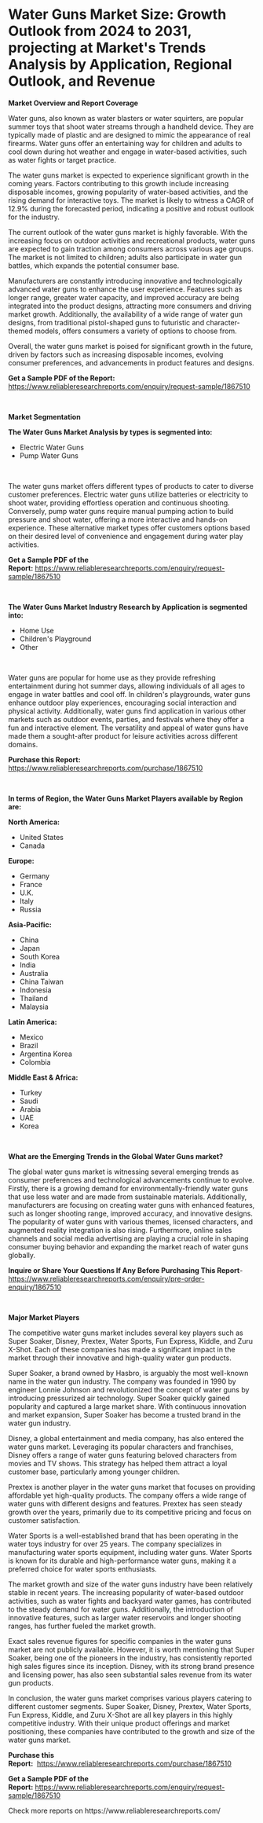 <p><h1>Water Guns Market Size: Growth Outlook from 2024 to 2031, projecting at Market's Trends Analysis by Application, Regional Outlook, and Revenue</h1></p><p><strong>Market Overview and Report Coverage</strong></p>
<p><p>Water guns, also known as water blasters or water squirters, are popular summer toys that shoot water streams through a handheld device. They are typically made of plastic and are designed to mimic the appearance of real firearms. Water guns offer an entertaining way for children and adults to cool down during hot weather and engage in water-based activities, such as water fights or target practice.</p><p>The water guns market is expected to experience significant growth in the coming years. Factors contributing to this growth include increasing disposable incomes, growing popularity of water-based activities, and the rising demand for interactive toys. The market is likely to witness a CAGR of 12.9% during the forecasted period, indicating a positive and robust outlook for the industry.</p><p>The current outlook of the water guns market is highly favorable. With the increasing focus on outdoor activities and recreational products, water guns are expected to gain traction among consumers across various age groups. The market is not limited to children; adults also participate in water gun battles, which expands the potential consumer base.</p><p>Manufacturers are constantly introducing innovative and technologically advanced water guns to enhance the user experience. Features such as longer range, greater water capacity, and improved accuracy are being integrated into the product designs, attracting more consumers and driving market growth. Additionally, the availability of a wide range of water gun designs, from traditional pistol-shaped guns to futuristic and character-themed models, offers consumers a variety of options to choose from.</p><p>Overall, the water guns market is poised for significant growth in the future, driven by factors such as increasing disposable incomes, evolving consumer preferences, and advancements in product features and designs.</p></p>
<p><strong>Get a Sample PDF of the Report:</strong> <a href="https://www.reliableresearchreports.com/enquiry/request-sample/1867510">https://www.reliableresearchreports.com/enquiry/request-sample/1867510</a></p>
<p>&nbsp;</p>
<p><strong>Market Segmentation</strong></p>
<p><strong>The Water Guns Market Analysis by types is segmented into:</strong></p>
<p><ul><li>Electric Water Guns</li><li>Pump Water Guns</li></ul></p>
<p>&nbsp;</p>
<p><p>The water guns market offers different types of products to cater to diverse customer preferences. Electric water guns utilize batteries or electricity to shoot water, providing effortless operation and continuous shooting. Conversely, pump water guns require manual pumping action to build pressure and shoot water, offering a more interactive and hands-on experience. These alternative market types offer customers options based on their desired level of convenience and engagement during water play activities.</p></p>
<p><strong>Get a Sample PDF of the Report:</strong>&nbsp;<a href="https://www.reliableresearchreports.com/enquiry/request-sample/1867510">https://www.reliableresearchreports.com/enquiry/request-sample/1867510</a></p>
<p>&nbsp;</p>
<p><strong>The Water Guns Market Industry Research by Application is segmented into:</strong></p>
<p><ul><li>Home Use</li><li>Children's Playground</li><li>Other</li></ul></p>
<p>&nbsp;</p>
<p><p>Water guns are popular for home use as they provide refreshing entertainment during hot summer days, allowing individuals of all ages to engage in water battles and cool off. In children's playgrounds, water guns enhance outdoor play experiences, encouraging social interaction and physical activity. Additionally, water guns find application in various other markets such as outdoor events, parties, and festivals where they offer a fun and interactive element. The versatility and appeal of water guns have made them a sought-after product for leisure activities across different domains.</p></p>
<p><strong>Purchase this Report:</strong>&nbsp; <a href="https://www.reliableresearchreports.com/purchase/1867510">https://www.reliableresearchreports.com/purchase/1867510</a></p>
<p>&nbsp;</p>
<p><strong>In terms of Region, the Water Guns Market Players available by Region are:</strong></p>
<p>
    <p> <strong> North America: </strong>
        <ul>
            <li>United States</li>
            <li>Canada</li>
        </ul>
        </p> 
    <p> <strong> Europe: </strong>
        <ul>
            <li>Germany</li>
            <li>France</li>
            <li>U.K.</li>
            <li>Italy</li>
            <li>Russia</li>
        </ul>
        </p> 
    <p> <strong> Asia-Pacific: </strong>
        <ul>
            <li>China</li>
            <li>Japan</li>
            <li>South Korea</li>
            <li>India</li>
            <li>Australia</li>
            <li>China Taiwan</li>
            <li>Indonesia</li>
            <li>Thailand</li>
            <li>Malaysia</li>
        </ul>
        </p> 
    <p> <strong> Latin America: </strong>
        <ul>
            <li>Mexico</li>
            <li>Brazil</li>
            <li>Argentina Korea</li>
            <li>Colombia</li>
        </ul>
        </p> 
    <p> <strong> Middle East & Africa: </strong>
        <ul>
            <li>Turkey</li>
            <li>Saudi</li>
            <li>Arabia</li>
            <li>UAE</li>
            <li>Korea</li>
        </ul>
    </p>
    </p>
<p>&nbsp;</p>
<p><strong>What are the Emerging Trends in the Global Water Guns market?</strong></p>
<p><p>The global water guns market is witnessing several emerging trends as consumer preferences and technological advancements continue to evolve. Firstly, there is a growing demand for environmentally-friendly water guns that use less water and are made from sustainable materials. Additionally, manufacturers are focusing on creating water guns with enhanced features, such as longer shooting range, improved accuracy, and innovative designs. The popularity of water guns with various themes, licensed characters, and augmented reality integration is also rising. Furthermore, online sales channels and social media advertising are playing a crucial role in shaping consumer buying behavior and expanding the market reach of water guns globally.</p></p>
<p><strong>Inquire or Share Your Questions If Any Before Purchasing This Report</strong>- <a href="https://www.reliableresearchreports.com/enquiry/pre-order-enquiry/1867510">https://www.reliableresearchreports.com/enquiry/pre-order-enquiry/1867510</a></p>
<p>&nbsp;</p>
<p><strong>Major Market Players</strong></p>
<p><p>The competitive water guns market includes several key players such as Super Soaker, Disney, Prextex, Water Sports, Fun Express, Kiddle, and Zuru X-Shot. Each of these companies has made a significant impact in the market through their innovative and high-quality water gun products.</p><p>Super Soaker, a brand owned by Hasbro, is arguably the most well-known name in the water gun industry. The company was founded in 1990 by engineer Lonnie Johnson and revolutionized the concept of water guns by introducing pressurized air technology. Super Soaker quickly gained popularity and captured a large market share. With continuous innovation and market expansion, Super Soaker has become a trusted brand in the water gun industry.</p><p>Disney, a global entertainment and media company, has also entered the water guns market. Leveraging its popular characters and franchises, Disney offers a range of water guns featuring beloved characters from movies and TV shows. This strategy has helped them attract a loyal customer base, particularly among younger children.</p><p>Prextex is another player in the water guns market that focuses on providing affordable yet high-quality products. The company offers a wide range of water guns with different designs and features. Prextex has seen steady growth over the years, primarily due to its competitive pricing and focus on customer satisfaction.</p><p>Water Sports is a well-established brand that has been operating in the water toys industry for over 25 years. The company specializes in manufacturing water sports equipment, including water guns. Water Sports is known for its durable and high-performance water guns, making it a preferred choice for water sports enthusiasts.</p><p>The market growth and size of the water guns industry have been relatively stable in recent years. The increasing popularity of water-based outdoor activities, such as water fights and backyard water games, has contributed to the steady demand for water guns. Additionally, the introduction of innovative features, such as larger water reservoirs and longer shooting ranges, has further fueled the market growth.</p><p>Exact sales revenue figures for specific companies in the water guns market are not publicly available. However, it is worth mentioning that Super Soaker, being one of the pioneers in the industry, has consistently reported high sales figures since its inception. Disney, with its strong brand presence and licensing power, has also seen substantial sales revenue from its water gun products.</p><p>In conclusion, the water guns market comprises various players catering to different customer segments. Super Soaker, Disney, Prextex, Water Sports, Fun Express, Kiddle, and Zuru X-Shot are all key players in this highly competitive industry. With their unique product offerings and market positioning, these companies have contributed to the growth and size of the water guns market.</p></p>
<p><strong>Purchase this Report:</strong>&nbsp;&nbsp;<a href="https://www.reliableresearchreports.com/purchase/1867510">https://www.reliableresearchreports.com/purchase/1867510</a></p>
<p></p>
<p><strong>Get a Sample PDF of the Report:</strong>&nbsp;<a href="https://www.reliableresearchreports.com/enquiry/request-sample/1867510">https://www.reliableresearchreports.com/enquiry/request-sample/1867510</a></p>
<p>Check more reports on https://www.reliableresearchreports.com/</p>